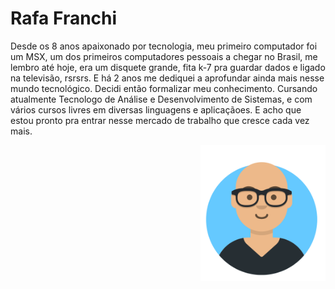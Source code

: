 # Rafa Franchi

Desde os 8 anos apaixonado por tecnologia, meu primeiro computador foi um MSX, um dos primeiros computadores pessoais a chegar no Brasil, me lembro até hoje, era um disquete grande, fita k-7 pra guardar dados e ligado na televisão, rsrsrs. E há 2 anos me dediquei a aprofundar ainda mais nesse mundo tecnológico. Decidi então formalizar meu conhecimento. Cursando atualmente Tecnologo de Análise e Desenvolvimento de Sistemas, e com vários cursos livres em diversas linguagens e aplicaçãoes. E acho que estou pronto pra entrar nesse mercado de trabalho que cresce cada vez mais.

<img align="right" src="imagens/Avatar-Maker.png" width="200">

